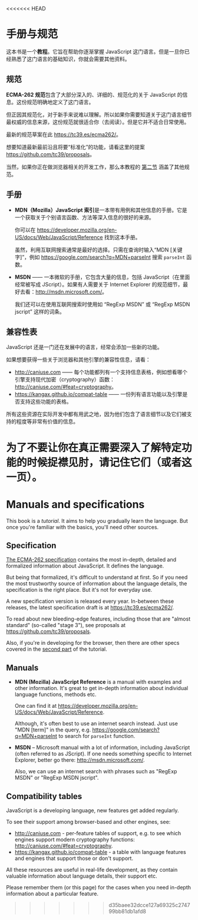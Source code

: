 
<<<<<<< HEAD
# 手册与规范

这本书是一个**教程**。它旨在帮助你逐渐掌握 JavaScript 这门语言。但是一旦你已经熟悉了这门语言的基础知识，你就会需要其他资料。

## 规范

**ECMA-262 规范**包含了大部分深入的、详细的、规范化的关于 JavaScript 的信息。这份规范明确地定义了这门语言。

但正因其规范化，对于新手来说难以理解。所以如果你需要知道关于这门语言细节最权威的信息来源，这份规范就很适合你（去阅读）。但是它并不适合日常使用。

最新的规范草案在此 <https://tc39.es/ecma262/>。

想要知道最新最前沿且将要“标准化”的功能，请看这里的提案 <https://github.com/tc39/proposals>。

当然，如果你正在做浏览器相关的开发工作，那么本教程的 [第二节](info:browser-environment) 涵盖了其他规范。

## 手册

- **MDN（Mozilla）JavaScript 索引**是一本带有用例和其他信息的手册。它是一个获取关于个别语言函数、方法等深入信息的很好的来源。

    你可以在 <https://developer.mozilla.org/en-US/docs/Web/JavaScript/Reference> 找到这本手册。

    虽然，利用互联网搜索通常是最好的选择。只需在查询时输入“MDN [关键字]”，例如 <https://google.com/search?q=MDN+parseInt> 搜索 `parseInt` 函数。

- **MSDN** —— 一本微软的手册，它包含大量的信息，包括 JavaScript（在里面经常被写成 JScript）。如果有人需要关于 Internet Explorer 的规范细节，最好去看：<http://msdn.microsoft.com/>。

    我们还可以在使用互联网搜索时使用如 “RegExp MSDN” 或 “RegExp MSDN jscript” 这样的词条。

## 兼容性表

JavaScript 还是一门还在发展中的语言，经常会添加一些新的功能。

如果想要获得一些关于浏览器和其他引擎的兼容性信息，请看：

- <http://caniuse.com> —— 每个功能都列有一个支持信息表格，例如想看哪个引擎支持现代加密（cryptography）函数：<http://caniuse.com/#feat=cryptography>。
- <https://kangax.github.io/compat-table> —— 一份列有语言功能以及引擎是否支持这些功能的表格。

所有这些资源在实际开发中都有用武之地，因为他们包含了语言细节以及它们被支持的程度等非常有价值的信息。

为了不要让你在真正需要深入了解特定功能的时候捉襟见肘，请记住它们（或者这一页）。
=======
# Manuals and specifications

This book is a *tutorial*. It aims to help you gradually learn the language. But once you're familiar with the basics, you'll need other sources.

## Specification

[The ECMA-262 specification](https://www.ecma-international.org/publications/standards/Ecma-262.htm) contains the most in-depth, detailed and formalized information about JavaScript. It defines the language.

But being that formalized, it's difficult to understand at first. So if you need the most trustworthy source of information about the language details, the specification is the right place. But it's not for everyday use.

A new specification version is released every year. In-between these releases, the latest specification draft is at <https://tc39.es/ecma262/>.

To read about new bleeding-edge features, including those that are "almost standard" (so-called "stage 3"), see proposals at <https://github.com/tc39/proposals>.

Also, if you're in developing for the browser, then there are other specs covered in the [second part](info:browser-environment) of the tutorial.

## Manuals

- **MDN (Mozilla) JavaScript Reference** is a manual with examples and other information. It's great to get in-depth information about individual language functions, methods etc.

    One can find it at <https://developer.mozilla.org/en-US/docs/Web/JavaScript/Reference>.

    Although, it's often best to use an internet search instead. Just use "MDN [term]" in the query, e.g. <https://google.com/search?q=MDN+parseInt> to search for `parseInt` function.


- **MSDN** – Microsoft manual with a lot of information, including JavaScript (often referred to as JScript). If one needs something specific to Internet Explorer, better go there: <http://msdn.microsoft.com/>.

    Also, we can use an internet search with phrases such as "RegExp MSDN" or "RegExp MSDN jscript".

## Compatibility tables

JavaScript is a developing language, new features get added regularly.

To see their support among browser-based and other engines, see:

- <http://caniuse.com> - per-feature tables of support, e.g. to see which engines support modern cryptography functions: <http://caniuse.com/#feat=cryptography>.
- <https://kangax.github.io/compat-table> - a table with language features and engines that support those or don't support.

All these resources are useful in real-life development, as they contain valuable information about language details, their support etc.

Please remember them (or this page) for the cases when you need in-depth information about a particular feature.
>>>>>>> d35baee32dcce127a69325c274799bb81db1afd8
